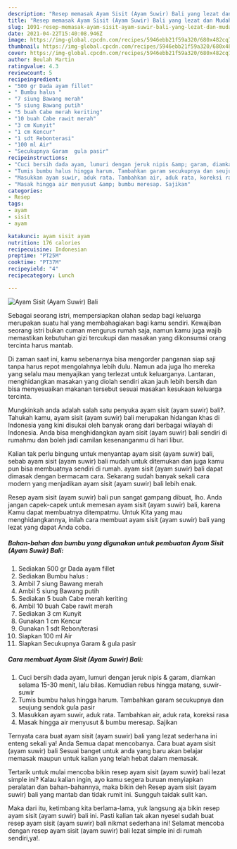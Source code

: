 ```yaml
---
description: "Resep memasak Ayam Sisit (Ayam Suwir) Bali yang lezat dan Mudah Dibuat"
title: "Resep memasak Ayam Sisit (Ayam Suwir) Bali yang lezat dan Mudah Dibuat"
slug: 1091-resep-memasak-ayam-sisit-ayam-suwir-bali-yang-lezat-dan-mudah-dibuat
date: 2021-04-22T15:40:08.946Z
image: https://img-global.cpcdn.com/recipes/5946ebb21f59a320/680x482cq70/ayam-sisit-ayam-suwir-bali-foto-resep-utama.jpg
thumbnail: https://img-global.cpcdn.com/recipes/5946ebb21f59a320/680x482cq70/ayam-sisit-ayam-suwir-bali-foto-resep-utama.jpg
cover: https://img-global.cpcdn.com/recipes/5946ebb21f59a320/680x482cq70/ayam-sisit-ayam-suwir-bali-foto-resep-utama.jpg
author: Beulah Martin
ratingvalue: 4.3
reviewcount: 5
recipeingredient:
- "500 gr Dada ayam fillet"
- " Bumbu halus "
- "7 siung Bawang merah"
- "5 siung Bawang putih"
- "5 buah Cabe merah keriting"
- "10 buah Cabe rawit merah"
- "3 cm Kunyit"
- "1 cm Kencur"
- "1 sdt Rebonterasi"
- "100 ml Air"
- "Secukupnya Garam  gula pasir"
recipeinstructions:
- "Cuci bersih dada ayam, lumuri dengan jeruk nipis &amp; garam, diamkan selama 15-30 menit, lalu bilas. Kemudian rebus hingga matang, suwir-suwir"
- "Tumis bumbu halus hingga harum. Tambahkan garam secukupnya dan seujung sendok gula pasir"
- "Masukkan ayam suwir, aduk rata. Tambahkan air, aduk rata, koreksi rasa"
- "Masak hingga air menyusut &amp; bumbu meresap. Sajikan"
categories:
- Resep
tags:
- ayam
- sisit
- ayam

katakunci: ayam sisit ayam 
nutrition: 176 calories
recipecuisine: Indonesian
preptime: "PT25M"
cooktime: "PT37M"
recipeyield: "4"
recipecategory: Lunch

---
```



![Ayam Sisit (Ayam Suwir) Bali](https://img-global.cpcdn.com/recipes/5946ebb21f59a320/680x482cq70/ayam-sisit-ayam-suwir-bali-foto-resep-utama.jpg)

Sebagai seorang istri, mempersiapkan olahan sedap bagi keluarga merupakan suatu hal yang membahagiakan bagi kamu sendiri. Kewajiban seorang istri bukan cuman mengurus rumah saja, namun kamu juga wajib memastikan kebutuhan gizi tercukupi dan masakan yang dikonsumsi orang tercinta harus mantab.

Di zaman  saat ini, kamu sebenarnya bisa mengorder panganan siap saji tanpa harus repot mengolahnya lebih dulu. Namun ada juga lho mereka yang selalu mau menyajikan yang terlezat untuk keluarganya. Lantaran, menghidangkan masakan yang diolah sendiri akan jauh lebih bersih dan bisa menyesuaikan makanan tersebut sesuai masakan kesukaan keluarga tercinta. 



Mungkinkah anda adalah salah satu penyuka ayam sisit (ayam suwir) bali?. Tahukah kamu, ayam sisit (ayam suwir) bali merupakan hidangan khas di Indonesia yang kini disukai oleh banyak orang dari berbagai wilayah di Indonesia. Anda bisa menghidangkan ayam sisit (ayam suwir) bali sendiri di rumahmu dan boleh jadi camilan kesenanganmu di hari libur.

Kalian tak perlu bingung untuk menyantap ayam sisit (ayam suwir) bali, sebab ayam sisit (ayam suwir) bali mudah untuk ditemukan dan juga kamu pun bisa membuatnya sendiri di rumah. ayam sisit (ayam suwir) bali dapat dimasak dengan bermacam cara. Sekarang sudah banyak sekali cara modern yang menjadikan ayam sisit (ayam suwir) bali lebih enak.

Resep ayam sisit (ayam suwir) bali pun sangat gampang dibuat, lho. Anda jangan capek-capek untuk memesan ayam sisit (ayam suwir) bali, karena Kamu dapat membuatnya ditempatmu. Untuk Kita yang mau menghidangkannya, inilah cara membuat ayam sisit (ayam suwir) bali yang lezat yang dapat Anda coba.

<!--inarticleads1-->

##### Bahan-bahan dan bumbu yang digunakan untuk pembuatan Ayam Sisit (Ayam Suwir) Bali:

1. Sediakan 500 gr Dada ayam fillet
1. Sediakan  Bumbu halus :
1. Ambil 7 siung Bawang merah
1. Ambil 5 siung Bawang putih
1. Sediakan 5 buah Cabe merah keriting
1. Ambil 10 buah Cabe rawit merah
1. Sediakan 3 cm Kunyit
1. Gunakan 1 cm Kencur
1. Gunakan 1 sdt Rebon/terasi
1. Siapkan 100 ml Air
1. Siapkan Secukupnya Garam &amp; gula pasir




<!--inarticleads2-->

##### Cara membuat Ayam Sisit (Ayam Suwir) Bali:

1. Cuci bersih dada ayam, lumuri dengan jeruk nipis &amp; garam, diamkan selama 15-30 menit, lalu bilas. Kemudian rebus hingga matang, suwir-suwir
1. Tumis bumbu halus hingga harum. Tambahkan garam secukupnya dan seujung sendok gula pasir
1. Masukkan ayam suwir, aduk rata. Tambahkan air, aduk rata, koreksi rasa
1. Masak hingga air menyusut &amp; bumbu meresap. Sajikan




Ternyata cara buat ayam sisit (ayam suwir) bali yang lezat sederhana ini enteng sekali ya! Anda Semua dapat mencobanya. Cara buat ayam sisit (ayam suwir) bali Sesuai banget untuk anda yang baru akan belajar memasak maupun untuk kalian yang telah hebat dalam memasak.

Tertarik untuk mulai mencoba bikin resep ayam sisit (ayam suwir) bali lezat simple ini? Kalau kalian ingin, ayo kamu segera buruan menyiapkan peralatan dan bahan-bahannya, maka bikin deh Resep ayam sisit (ayam suwir) bali yang mantab dan tidak rumit ini. Sungguh taidak sulit kan. 

Maka dari itu, ketimbang kita berlama-lama, yuk langsung aja bikin resep ayam sisit (ayam suwir) bali ini. Pasti kalian tak akan nyesel sudah buat resep ayam sisit (ayam suwir) bali nikmat sederhana ini! Selamat mencoba dengan resep ayam sisit (ayam suwir) bali lezat simple ini di rumah sendiri,ya!.

